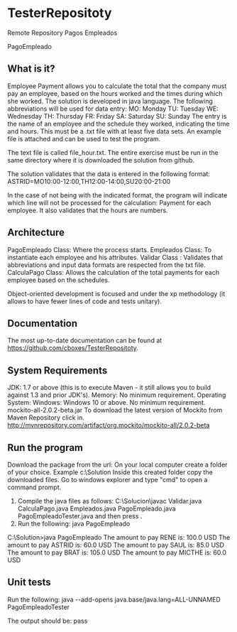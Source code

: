 # TesterRepositoty
Remote Repository Pagos Empleados

PagoEmpleado

  What is it?
  -----------

  Employee Payment allows you to calculate the total that the company must pay an employee, based on the hours
  worked and the times during which she worked. The solution is developed in java language.
  The following abbreviations will be used for data entry:
  MO: Monday
  TU: Tuesday
  WE: Wednesday
  TH: Thursday
  FR: Friday
  SA: Saturday
  SU: Sunday
  The entry is the name of an employee and the schedule they worked, indicating the time and hours. This must be a
   .txt file with at least five data sets. An example file is attached and can be used to test the program.

  The text file is called file_hour.txt. The entire exercise must be run in the same directory where it is downloaded
  the solution from github.

  The solution validates that the data is entered in the following format:
  ASTRID=MO10:00-12:00,TH12:00-14:00,SU20:00-21:00

  In the case of not being with the indicated format, the program will indicate which line will not be processed for 
  the calculation:
    Payment for each employee.
    It also validates that the hours are numbers.

   Architecture
   ------------
   PagoEmpleado Class: Where the process starts.
   Empleados Class: To instantiate each employee and his attributes.
   Validar Class : Validates that abbreviations and input data formats are respected from the txt file.
   CalculaPago Class: Allows the calculation of the total payments for each employee based on the schedules.

   Object-oriented development is focused and under the xp methodology (it allows to have fewer lines of code and tests
   unitary).

  Documentation
  -------------

  The most up-to-date documentation can be found at https://github.com/cboxes/TesterRepositoty.


  System Requirements
  -------------------

  JDK:
    1.7 or above (this is to execute Maven - it still allows you to build against 1.3
    and prior JDK's).
  Memory:
    No minimum requirement.
  Operating System:
    Windows:
      Windows 10 or above.
      No minimum requirement.
  mockito-all-2.0.2-beta.jar
    To download the latest version of Mockito from Maven Repository click in.
    http://mvnrepository.com/artifact/org.mockito/mockito-all/2.0.2-beta


   Run the program
   --------------------

   Download the package from the url:
   On your local computer create a folder of your choice. Example c:\Solution
   Inside this created folder copy the downloaded files.
   Go to windows explorer and type "cmd" to open a command prompt.
   1) Compile the java files as follows:
     C:\Solucion\javac Validar.java CalculaPago.java Empleados.java PagoEmpleado.java PagoEmpleadoTester.java
     and then press <Enter>.
   2) Run the following:
      java PagoEmpleado

   C:\Solution>java PagoEmpleado
   The amount to pay RENE is: 100.0 USD
   The amount to pay ASTRID is: 60.0 USD
   The amount to pay SAUL is: 85.0 USD
   The amount to pay BRAT is: 105.0 USD
   The amount to pay MICTHE is: 60.0 USD

   Unit tests
   -----------------

   Run the following:
      java --add-opens java.base/java.lang=ALL-UNNAMED PagoEmpleadoTester

   The output should be:
                       pass
